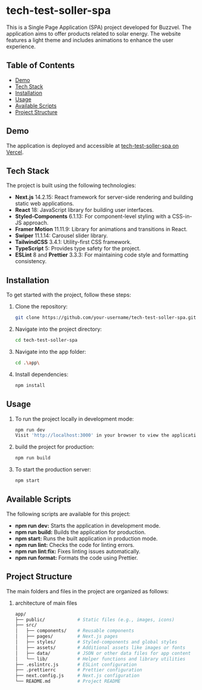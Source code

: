 # tech-test-soller-spa

This is a Single Page Application (SPA) project developed for Buzzvel. The application aims to offer products related to solar energy. The website features a light theme and includes animations to enhance the user experience.

## Table of Contents
- [Demo](#demo)
- [Tech Stack](#tech-stack)
- [Installation](#installation)
- [Usage](#usage)
- [Available Scripts](#available-scripts)
- [Project Structure](#project-structure)

## Demo
The application is deployed and accessible at [tech-test-soller-spa on Vercel](https://tech-test-soller-spa.vercel.app/).

## Tech Stack
The project is built using the following technologies:

- **Next.js** 14.2.15: React framework for server-side rendering and building static web applications.
- **React** 18: JavaScript library for building user interfaces.
- **Styled-Components** 6.1.13: For component-level styling with a CSS-in-JS approach.
- **Framer Motion** 11.11.9: Library for animations and transitions in React.
- **Swiper** 11.1.14: Carousel slider library.
- **TailwindCSS** 3.4.1: Utility-first CSS framework.
- **TypeScript** 5: Provides type safety for the project.
- **ESLint** 8 and **Prettier** 3.3.3: For maintaining code style and formatting consistency.

## Installation

To get started with the project, follow these steps:

1. Clone the repository:
    ```bash
    git clone https://github.com/your-username/tech-test-soller-spa.git
    ```
2. Navigate into the project directory:
    ```bash
    cd tech-test-soller-spa
    ```
3. Navigate into the app folder:
    ```bash
    cd .\app\
    ```
4. Install dependencies:
    ```bash
    npm install
    ```

## Usage

1. To run the project locally in development mode:
    ```bash
    npm run dev
    Visit 'http://localhost:3000' in your browser to view the application.
    ```

2.  build the project for production:
    ```bash
    npm run build
    ```

3. To start the production server:
    ```bash
    npm start
    ```


## Available Scripts
The following scripts are available for this project:

- **npm run dev:** Starts the application in development mode.
- **npm run build:** Builds the application for production.
- **npm start:** Runs the built application in production mode.
- **npm run lint:** Checks the code for linting errors.
- **npm run lint:fix:** Fixes linting issues automatically.
- **npm run format:** Formats the code using Prettier.

## Project Structure
The main folders and files in the project are organized as follows:
1. architecture of main files
    ```bash
    app/
    ├── public/            # Static files (e.g., images, icons)
    ├── src/
    │   ├── components/    # Reusable components
    │   ├── pages/         # Next.js pages
    │   ├── styles/        # Styled-components and global styles
    │   ├── assets/        # Additional assets like images or fonts
    │   ├── data/          # JSON or other data files for app content
    │   └── lib/           # Helper functions and library utilities
    ├── .eslintrc.js       # ESLint configuration
    ├── .prettierrc        # Prettier configuration
    ├── next.config.js     # Next.js configuration
    └── README.md          # Project README
    ```
